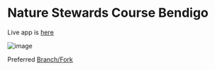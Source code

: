 # Nature Stewards Course Bendigo
Live app is [here](https://nmjetbiivmxey6s7nxuv3c.streamlit.app/)

![image](https://github.com/russelljjarvis/Ecotones-Djaara/assets/7786645/c0002036-a97d-4fec-9ca6-85afcf394759)


Preferred [Branch/Fork](https://github.com/Nature-Stewards/Ecotones-Djaara)


